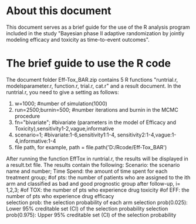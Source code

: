 # About this document
This document serves as a brief guide for the use of the R analysis program included in the study "Bayesian phase II adaptive randomization by jointly modeling efficacy and toxicity as time-to-event outcomes".

# The brief guide to use the R code
The document folder Eff-Tox_BAR.zip contains 5 R functions "runtrial.r, modelsparameter.r, function.r, trial.r, cat.r" and a result document.
In the runtrial.r, you need to give a setting as follows:
1. w=1000;                  #number of simulation(1000)
2. run=2500;burnin=500;     #number iterations and burnin in the MCMC procedure   
3. fn="bivariate";          #bivariate (parameters in the model of Efficacy and Toxicity),sensitivity1-2,vague,informative
4. scenario=1;              #bivariate:1-6,sensitivity1:1-4, sensitivity2:1-4,vague:1-4,informative:1-4 
5. file path, for example, path = file.path('D:/Rcode/Eff-Tox_BAR')
 
After running the function EffTox in runtrial.r, the results will be displayed in a result.txt file. The results contain the following:
Scenario: the scenario name and number;
Time Spend: the amount of time spent for each treatment group;
#of pts: the number of patients who are assigned to the ith arm and classified as bad and good prognostic group after follow-up, i=  1,2,3;
#of TOX: the number of pts who experience drug toxicity
#of EFF: the number of pts who experience drug efficacy  
selection prob: the selection probability of each arm
selection prob(0.025): Lower 95% creditable set (CI) of the selection probability
selection prob(0.975): Upper 95% creditable set (CI) of the selection probability
